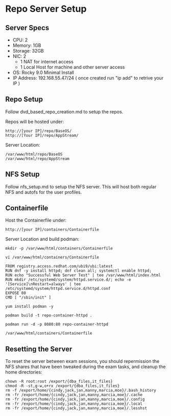 # Repo Server Setup
## Server Specs
- CPU: 2
- Memory: 1GB
- Storage: 32GB
- NIC: 2
  - 1 NAT for internet access
  - 1 Local Host for machine and other server access
- OS: Rocky 9.0 Minimal Install
- IP Address: 192.168.55.47/24 ( once created run "ip add" to retrive your IP ) 

## Repo Setup
Follow dvd_based_repo_creation.md to setup the repos.

Repos will be hosted under:
```
http://[your IP]/repo/BaseOS/
http://[Your IP]/repo/AppStream/
```
Server Location:
```
/var/www/html/repo/BaseOS
/var/www/html/repo/AppStream
```

## NFS Setup
Follow nfs_setup.md to setup the NFS server. This will host both regular NFS and autofs for the user profiles.

## Containerfile
Host the Containerfile under:
```
http://[your IP]/containers/Containerfile
```
Server Location and build podman:
```
mkdir -p /var/www/html/containers/Containerfile

vi /var/www/html/containers/Containerfile

FROM registry.access.redhat.com/ubi9/ubi:latest
RUN dnf -y install httpd; dnf clean all; systemctl enable httpd;
RUN echo "Successful Web Server Test" | tee /var/www/html/index.html
RUN mkdir /etc/systemd/system/httpd.service.d/; echo -e '[Service]\nRestart=always' | tee /etc/systemd/system/httpd.service.d/httpd.conf
EXPOSE 80
CMD [ "/sbin/init" ]

yum install podman -y

podman build -t repo-container-httpd .

podman run -d -p 8080:80 repo-container-httpd

/var/www/html/containers/Containerfile
```
## Resetting the Server
To reset the server between exam sessions, you should repermission the NFS shares that have been tweaked during the exam tasks, and cleanup the home directories:
```
chown -R root:root /export/{dba_files,it_files}
chmod -R -st,g-w,o+rx /export/{dba_files,it_files}
rm -f /export/home/{cindy,jack,jan,manny,marcia,moe}/.bash_history
rm -fr /export/home/{cindy,jack,jan,manny,marcia,moe}/.cache
rm -fr /export/home/{cindy,jack,jan,manny,marcia,moe}/.config
rm -fr /export/home/{cindy,jack,jan,manny,marcia,moe}/.local
rm -fr /export/home/{cindy,jack,jan,manny,marcia,moe}/.lesshst
```
